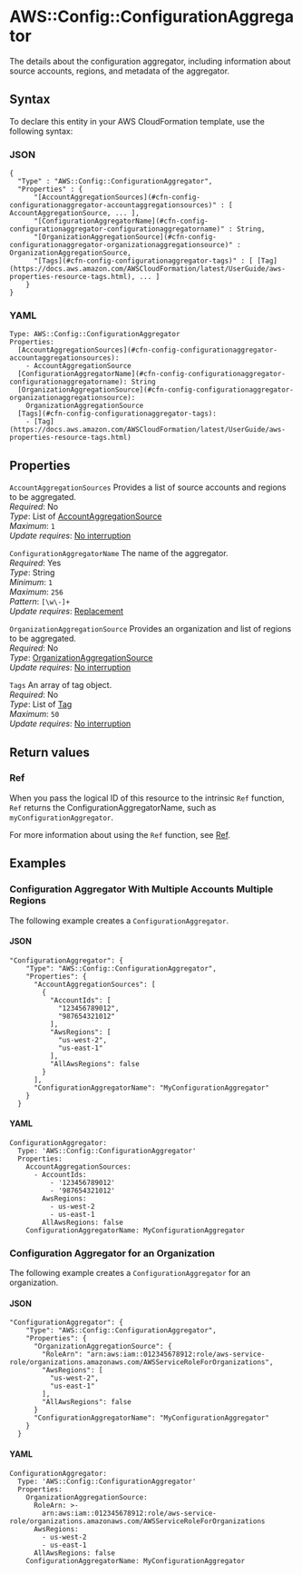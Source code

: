 # AWS::Config::ConfigurationAggregator<a name="aws-resource-config-configurationaggregator"></a>

The details about the configuration aggregator, including information about source accounts, regions, and metadata of the aggregator\. 

## Syntax<a name="aws-resource-config-configurationaggregator-syntax"></a>

To declare this entity in your AWS CloudFormation template, use the following syntax:

### JSON<a name="aws-resource-config-configurationaggregator-syntax.json"></a>

```
{
  "Type" : "AWS::Config::ConfigurationAggregator",
  "Properties" : {
      "[AccountAggregationSources](#cfn-config-configurationaggregator-accountaggregationsources)" : [ AccountAggregationSource, ... ],
      "[ConfigurationAggregatorName](#cfn-config-configurationaggregator-configurationaggregatorname)" : String,
      "[OrganizationAggregationSource](#cfn-config-configurationaggregator-organizationaggregationsource)" : OrganizationAggregationSource,
      "[Tags](#cfn-config-configurationaggregator-tags)" : [ [Tag](https://docs.aws.amazon.com/AWSCloudFormation/latest/UserGuide/aws-properties-resource-tags.html), ... ]
    }
}
```

### YAML<a name="aws-resource-config-configurationaggregator-syntax.yaml"></a>

```
Type: AWS::Config::ConfigurationAggregator
Properties: 
  [AccountAggregationSources](#cfn-config-configurationaggregator-accountaggregationsources): 
    - AccountAggregationSource
  [ConfigurationAggregatorName](#cfn-config-configurationaggregator-configurationaggregatorname): String
  [OrganizationAggregationSource](#cfn-config-configurationaggregator-organizationaggregationsource): 
    OrganizationAggregationSource
  [Tags](#cfn-config-configurationaggregator-tags): 
    - [Tag](https://docs.aws.amazon.com/AWSCloudFormation/latest/UserGuide/aws-properties-resource-tags.html)
```

## Properties<a name="aws-resource-config-configurationaggregator-properties"></a>

`AccountAggregationSources`  <a name="cfn-config-configurationaggregator-accountaggregationsources"></a>
Provides a list of source accounts and regions to be aggregated\.  
*Required*: No  
*Type*: List of [AccountAggregationSource](aws-properties-config-configurationaggregator-accountaggregationsource.md)  
*Maximum*: `1`  
*Update requires*: [No interruption](https://docs.aws.amazon.com/AWSCloudFormation/latest/UserGuide/using-cfn-updating-stacks-update-behaviors.html#update-no-interrupt)

`ConfigurationAggregatorName`  <a name="cfn-config-configurationaggregator-configurationaggregatorname"></a>
The name of the aggregator\.  
*Required*: Yes  
*Type*: String  
*Minimum*: `1`  
*Maximum*: `256`  
*Pattern*: `[\w\-]+`  
*Update requires*: [Replacement](https://docs.aws.amazon.com/AWSCloudFormation/latest/UserGuide/using-cfn-updating-stacks-update-behaviors.html#update-replacement)

`OrganizationAggregationSource`  <a name="cfn-config-configurationaggregator-organizationaggregationsource"></a>
Provides an organization and list of regions to be aggregated\.  
*Required*: No  
*Type*: [OrganizationAggregationSource](aws-properties-config-configurationaggregator-organizationaggregationsource.md)  
*Update requires*: [No interruption](https://docs.aws.amazon.com/AWSCloudFormation/latest/UserGuide/using-cfn-updating-stacks-update-behaviors.html#update-no-interrupt)

`Tags`  <a name="cfn-config-configurationaggregator-tags"></a>
An array of tag object\.  
*Required*: No  
*Type*: List of [Tag](https://docs.aws.amazon.com/AWSCloudFormation/latest/UserGuide/aws-properties-resource-tags.html)  
*Maximum*: `50`  
*Update requires*: [No interruption](https://docs.aws.amazon.com/AWSCloudFormation/latest/UserGuide/using-cfn-updating-stacks-update-behaviors.html#update-no-interrupt)

## Return values<a name="aws-resource-config-configurationaggregator-return-values"></a>

### Ref<a name="aws-resource-config-configurationaggregator-return-values-ref"></a>

 When you pass the logical ID of this resource to the intrinsic `Ref` function, `Ref` returns the ConfigurationAggregatorName, such as `myConfigurationAggregator`\. 

For more information about using the `Ref` function, see [Ref](https://docs.aws.amazon.com/AWSCloudFormation/latest/UserGuide/intrinsic-function-reference-ref.html)\.

## Examples<a name="aws-resource-config-configurationaggregator--examples"></a>



### Configuration Aggregator With Multiple Accounts Multiple Regions<a name="aws-resource-config-configurationaggregator--examples--Configuration_Aggregator_With_Multiple_Accounts_Multiple_Regions"></a>

The following example creates a `ConfigurationAggregator`\.

#### JSON<a name="aws-resource-config-configurationaggregator--examples--Configuration_Aggregator_With_Multiple_Accounts_Multiple_Regions--json"></a>

```
"ConfigurationAggregator": {
    "Type": "AWS::Config::ConfigurationAggregator",
    "Properties": {
      "AccountAggregationSources": [
        {
          "AccountIds": [
            "123456789012",
            "987654321012"
          ],
          "AwsRegions": [
            "us-west-2",
            "us-east-1"
          ],
          "AllAwsRegions": false
        }
      ],
      "ConfigurationAggregatorName": "MyConfigurationAggregator"
    }
  }
```

#### YAML<a name="aws-resource-config-configurationaggregator--examples--Configuration_Aggregator_With_Multiple_Accounts_Multiple_Regions--yaml"></a>

```
ConfigurationAggregator:
  Type: 'AWS::Config::ConfigurationAggregator'
  Properties:
    AccountAggregationSources:
      - AccountIds:
          - '123456789012'
          - '987654321012'
        AwsRegions:
          - us-west-2
          - us-east-1
        AllAwsRegions: false
    ConfigurationAggregatorName: MyConfigurationAggregator
```

### Configuration Aggregator for an Organization<a name="aws-resource-config-configurationaggregator--examples--Configuration_Aggregator_for_an_Organization"></a>

The following example creates a `ConfigurationAggregator` for an organization\.

#### JSON<a name="aws-resource-config-configurationaggregator--examples--Configuration_Aggregator_for_an_Organization--json"></a>

```
"ConfigurationAggregator": {
    "Type": "AWS::Config::ConfigurationAggregator",
    "Properties": {
      "OrganizationAggregationSource": {
        "RoleArn": "arn:aws:iam::012345678912:role/aws-service-role/organizations.amazonaws.com/AWSServiceRoleForOrganizations",
        "AwsRegions": [
          "us-west-2",
          "us-east-1"
        ],
        "AllAwsRegions": false
      }
      "ConfigurationAggregatorName": "MyConfigurationAggregator"
    }
  }
```

#### YAML<a name="aws-resource-config-configurationaggregator--examples--Configuration_Aggregator_for_an_Organization--yaml"></a>

```
ConfigurationAggregator:
  Type: 'AWS::Config::ConfigurationAggregator'
  Properties:
    OrganizationAggregationSource:
      RoleArn: >-
        arn:aws:iam::012345678912:role/aws-service-role/organizations.amazonaws.com/AWSServiceRoleForOrganizations
      AwsRegions:
        - us-west-2
        - us-east-1
      AllAwsRegions: false
    ConfigurationAggregatorName: MyConfigurationAggregator
```